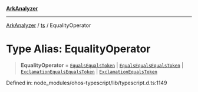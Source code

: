 [**ArkAnalyzer**](../../../../README.md)

***

[ArkAnalyzer](../../../../globals.md) / [ts](../README.md) / EqualityOperator

# Type Alias: EqualityOperator

> **EqualityOperator** = [`EqualsEqualsToken`](../enumerations/SyntaxKind.md#equalsequalstoken) \| [`EqualsEqualsEqualsToken`](../enumerations/SyntaxKind.md#equalsequalsequalstoken) \| [`ExclamationEqualsEqualsToken`](../enumerations/SyntaxKind.md#exclamationequalsequalstoken) \| [`ExclamationEqualsToken`](../enumerations/SyntaxKind.md#exclamationequalstoken)

Defined in: node\_modules/ohos-typescript/lib/typescript.d.ts:1149
